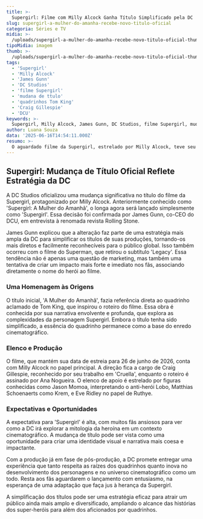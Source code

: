 ```yaml
---
title: >-
  Supergirl: Filme com Milly Alcock Ganha Título Simplificado pela DC
slug: supergirl-a-mulher-do-amanha-recebe-novo-titulo-oficial
categoria: Séries e TV
midia: >-
  /uploads/supergirl-a-mulher-do-amanha-recebe-novo-titulo-oficial-thumb.webp
tipoMidia: imagem
thumb: >-
  /uploads/supergirl-a-mulher-do-amanha-recebe-novo-titulo-oficial-thumb.webp
tags:
  - 'Supergirl'
  - 'Milly Alcock'
  - 'James Gunn'
  - 'DC Studios'
  - 'filme Supergirl'
  - 'mudana de ttulo'
  - 'quadrinhos Tom King'
  - 'Craig Gillespie'
  - 'DCU'
keywords: >-
  Supergirl, Milly Alcock, James Gunn, DC Studios, filme Supergirl, mudança de título, quadrinhos Tom King, Craig Gillespie, DCU
author: Luana Souza
data: '2025-06-16T14:54:11.000Z'
resumo: >-
  O aguardado filme da Supergirl, estrelado por Milly Alcock, teve seu título oficial alterado para 'Supergirl', conforme anúncio de James Gunn. Essa mudança reflete uma tendência recente de simplificação nos títulos da DC.
---
```


## Supergirl: Mudança de Título Oficial Reflete Estratégia da DC

A DC Studios oficializou uma mudança significativa no título do filme da Supergirl, protagonizado por Milly Alcock. Anteriormente conhecido como 'Supergirl: A Mulher do Amanhã', o longa agora será lançado simplesmente como 'Supergirl'. Essa decisão foi confirmada por James Gunn, co-CEO do DCU, em entrevista à renomada revista Rolling Stone.

James Gunn explicou que a alteração faz parte de uma estratégia mais ampla da DC para simplificar os títulos de suas produções, tornando-os mais diretos e facilmente reconhecíveis para o público global. Isso também ocorreu com o filme do Superman, que retirou o subtítulo 'Legacy'. Essa tendência não é apenas uma questão de marketing, mas também uma tentativa de criar um impacto mais forte e imediato nos fãs, associando diretamente o nome do herói ao filme.

### Uma Homenagem às Origens

O título inicial, 'A Mulher do Amanhã', fazia referência direta ao quadrinho aclamado de Tom King, que inspirou o roteiro do filme. Essa obra é conhecida por sua narrativa envolvente e profunda, que explora as complexidades da personagem Supergirl. Embora o título tenha sido simplificado, a essência do quadrinho permanece como a base do enredo cinematográfico.

### Elenco e Produção

O filme, que mantém sua data de estreia para 26 de junho de 2026, conta com Milly Alcock no papel principal. A direção fica a cargo de Craig Gillespie, reconhecido por seu trabalho em 'Cruella', enquanto o roteiro é assinado por Ana Nogueira. O elenco de apoio é estrelado por figuras conhecidas como Jason Momoa, interpretando o anti-herói Lobo, Matthias Schoenaerts como Krem, e Eve Ridley no papel de Ruthye.

### Expectativas e Oportunidades

A expectativa para 'Supergirl' é alta, com muitos fãs ansiosos para ver como a DC irá explorar a mitologia da heroína em um contexto cinematográfico. A mudança de título pode ser vista como uma oportunidade para criar uma identidade visual e narrativa mais coesa e impactante.

Com a produção já em fase de pós-produção, a DC promete entregar uma experiência que tanto respeita as raízes dos quadrinhos quanto inova no desenvolvimento dos personagens e no universo cinematográfico como um todo. Resta aos fãs aguardarem o lançamento com entusiasmo, na esperança de uma adaptação que faça jus à herança da Supergirl.

A simplificação dos títulos pode ser uma estratégia eficaz para atrair um público ainda mais amplo e diversificado, ampliando o alcance das histórias dos super-heróis para além dos aficionados por quadrinhos.